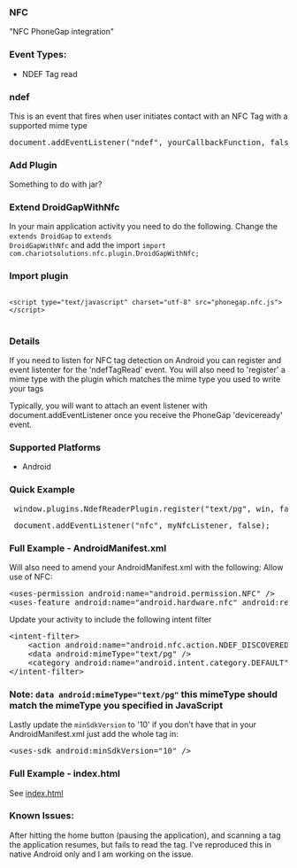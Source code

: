 ### NFC
"NFC PhoneGap integration"

### Event Types:
* NDEF Tag read

### ndef

This is an event that fires when user initiates contact with an NFC Tag with a supported mime type

<pre>document.addEventListener("ndef", yourCallbackFunction, false);</pre>

### Add Plugin
Something to do with jar?

### Extend DroidGapWithNfc
In your main application activity you need to do the following. 
Change the <code>extends DroidGap</code> to <code>extends DroidGapWithNfc</code> and add the import <code>import com.chariotsolutions.nfc.plugin.DroidGapWithNfc;</code>

### Import plugin
<pre><code>
&lt;script type="text/javascript" charset="utf-8" src="phonegap.nfc.js"&gt;&lt;/script&gt;
</code>
</pre>

### Details
If you need to listen for NFC tag detection on Android you can register and event listenter for the 'ndefTagRead' event. You will also need to 'register' a mime type with the plugin which matches the mime type you used to write your tags

Typically, you will want to attach an event listener with document.addEventListener once you receive the PhoneGap 'deviceready' event.

### Supported Platforms

* Android

### Quick Example

<pre> window.plugins.NdefReaderPlugin.register("text/pg", win, fail); </pre>

<pre> document.addEventListener("nfc", myNfcListener, false); </pre>

### Full Example - AndroidManifest.xml

Will also need to amend your AndroidManifest.xml with the following:
Allow use of NFC:
<pre>
&lt;uses-permission android:name="android.permission.NFC" /&gt;
&lt;uses-feature android:name="android.hardware.nfc" android:required="true" /&gt;
</pre>

Update your activity to include the following intent filter
<pre>
&lt;intent-filter&gt;
	&lt;action android:name="android.nfc.action.NDEF_DISCOVERED" /&gt;
	&lt;data android:mimeType="text/pg" /&gt;
	&lt;category android:name="android.intent.category.DEFAULT" /&gt;
&lt;/intent-filter&gt;
</pre>
### Note: <code>data android:mimeType="text/pg"</code> this mimeType should match the mimeType you specified in JavaScript

Lastly update the <code>minSdkVersion</code> to '10' if you don't have that in your AndroidManifest.xml just add the whole tag in:
<pre>
&lt;uses-sdk android:minSdkVersion="10" /&gt;	
</pre>

### Full Example - index.html

See [index.html](https://github.com/chariotsolutions/phonegap-nfc/blob/master/assets/www/index.html)

### Known Issues:
After hitting the home button (pausing the application), and scanning a tag the application resumes, but fails to read the tag.
I've reproduced this in native Android only and I am working on the issue.